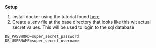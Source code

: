 **Setup**
1. Install docker using the tutorial found <a href="https://docs.docker.com/engine/install/">here</a>
2. Create a .env file at the base directory that looks like this
wit actual secret values. This will be used to login to the sql
database
````.dotenv
DB_PASSWORD=super_secret_password
DB_USERNAME=super_secret_username
````

